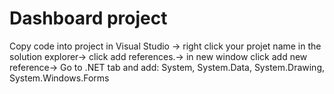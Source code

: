 Dashboard project
=========
Copy code into project in Visual Studio ->
right click your projet name in the solution explorer->
click add references.->
in new window click add new reference->
Go to .NET tab and add:
System,
System.Data,
System.Drawing,
System.Windows.Forms
